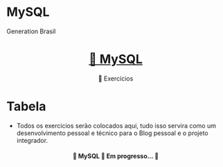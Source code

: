 # MySQL
Generation Brasil

<h1 align="center">
    <a href="https://www.mysql.com/"> 🐬 MySQL</a>
</h1>
<p align="center">🚀 Exercícios</p>

Tabela
=================
<!--ts-->
   - Todos os exercícios serão colocados aqui, tudo isso servira como um desenvolvimento pessoal e técnico para o Blog pessoal e o projeto integrador.  
<!--te-->

<h4 align="center"> 
	🚧  MySQL 🚀 Em progresso...  🚧
</h4>
